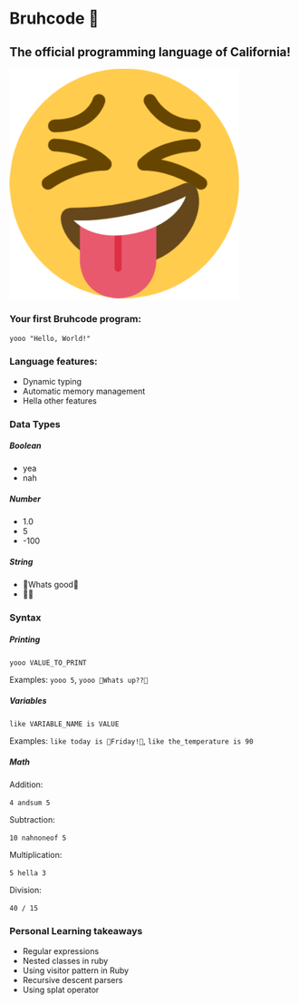 # Bruhcode 🤙
## The official programming language of California!

![logo](logo.png)


### Your first Bruhcode program:
```
yooo "Hello, World!"
```

### Language features:

- Dynamic typing
- Automatic memory management
- Hella other features


### Data Types

##### Boolean
- yea
- nah

##### Number
- 1.0
- 5
- -100

##### String
- 👀Whats good👀
- 👀👀

### Syntax

##### Printing
`yooo VALUE_TO_PRINT`

Examples:
`yooo 5`, `yooo 👀Whats up??👀`

##### Variables
`like VARIABLE_NAME is VALUE`

Examples:
`like today is 👀Friday!👀`, `like the_temperature is 90`

##### Math
Addition:

`4 andsum 5`

Subtraction:

`10 nahnoneof 5`

Multiplication:

`5 hella 3`

Division:

`40 / 15`



### Personal Learning takeaways
- Regular expressions
- Nested classes in ruby
- Using visitor pattern in Ruby
- Recursive descent parsers
- Using splat operator